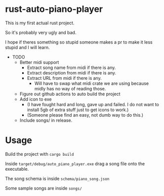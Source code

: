 
# rust-auto-piano-player

This is my first actual rust project.

So it's probably very ugly and bad.

I hope if theres something so stupid someone makes a pr to make it less stupid and I will learn.



* TODO
    * Better midi support
        * Extract song name from midi if there is any.
        * Extract description from midi if there is any.
        * Extract URL from midi if there is any.
            * Will have to swap what midi crate we are using because midly has no way of reading those.
    * Figure out github actions to auto build the project
    * Add icon to exe
        * (I have fought hard and long, gave up and failed. I do not want to install 5gb of extra stuff just to get icons to work.)
        * (Someone please find an easy, not dumb way to do this.)
    * Include songs/ in release.



# Usage

Build the project with `cargo build`

Inside `target/debug/auto_piano_player.exe` drag a song file onto the executable.

The song schema is inside `schema/piano_song.json`

Some sample songs are inside `songs/`


